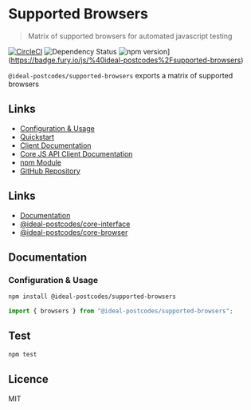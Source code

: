 # Supported Browsers

> Matrix of supported browsers for automated javascript testing

[![CircleCI](https://circleci.com/gh/ideal-postcodes/supported-browsers.svg?style=svg)](https://circleci.com/gh/ideal-postcodes/supported-browsers)
![Dependency Status](https://david-dm.org/ideal-postcodes/supported-browsers.svg)
![npm version](https://badge.fury.io/js/%40ideal-postcodes%2Fsupported-browsers.svg)](https://badge.fury.io/js/%40ideal-postcodes%2Fsupported-browsers)

`@ideal-postcodes/supported-browsers` exports a matrix of supported browsers

## Links

- [Configuration & Usage](#configuration--usage)
- [Quickstart](#quickstart)
- [Client Documentation](https://core-interface.ideal-postcodes.dev/#documentation)
- [Core JS API Client Documentation](https://core-interface.ideal-postcodes.dev/)
- [npm Module](https://www.npmjs.com/package/@ideal-postcodes/core-node)
- [GitHub Repository](https://github.com/ideal-postcodes/core-node)

## Links

- [Documentation](https://supported-browsers.ideal-postcodes.dev)
- [@ideal-postcodes/core-interface](https://github.com/ideal-postcodes/core-interface)
- [@ideal-postcodes/core-browser](https://github.com/ideal-postcodes/core-browser)

## Documentation

### Configuration & Usage

```bash
npm install @ideal-postcodes/supported-browsers
```

```javascript
import { browsers } from "@ideal-postcodes/supported-browsers";
```

## Test

```bash
npm test
```

## Licence

MIT
